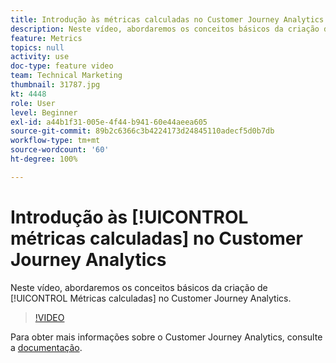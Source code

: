 ```yaml
---
title: Introdução às métricas calculadas no Customer Journey Analytics
description: Neste vídeo, abordaremos os conceitos básicos da criação de Métricas calculadas no Adobe Customer Journey Analytics.
feature: Metrics
topics: null
activity: use
doc-type: feature video
team: Technical Marketing
thumbnail: 31787.jpg
kt: 4448
role: User
level: Beginner
exl-id: a44b1f31-005e-4f44-b941-60e44aeea605
source-git-commit: 89b2c6366c3b4224173d24845110adecf5d0b7db
workflow-type: tm+mt
source-wordcount: '60'
ht-degree: 100%

---
```


# Introdução às [!UICONTROL métricas calculadas] no Customer Journey Analytics

Neste vídeo, abordaremos os conceitos básicos da criação de [!UICONTROL Métricas calculadas] no Customer Journey Analytics.

>[!VIDEO](https://video.tv.adobe.com/v/35865/?quality=12&learn=on&captions=por_br)

Para obter mais informações sobre o Customer Journey Analytics, consulte a [documentação](https://experienceleague.adobe.com/docs/analytics-platform/using/cja-landing.html?lang=pt-BR).
